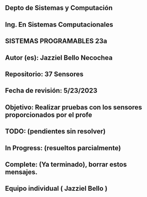 
## Depto de Sistemas y Computación
## Ing. En Sistemas Computacionales
## SISTEMAS PROGRAMABLES 23a
## Autor (es): Jazziel Bello Necochea
## Repositorio: 37 Sensores
## Fecha de revisión:  5/23/2023
## Objetivo: Realizar pruebas con los sensores proporcionados por el profe
##   

## TODO: (pendientes sin resolver)
##
##
## In Progress: (resueltos parcialmente)
##
##
## Complete:  (Ya terminado), borrar estos mensajes.
##
## Equipo individual ( Jazziel Bello )
